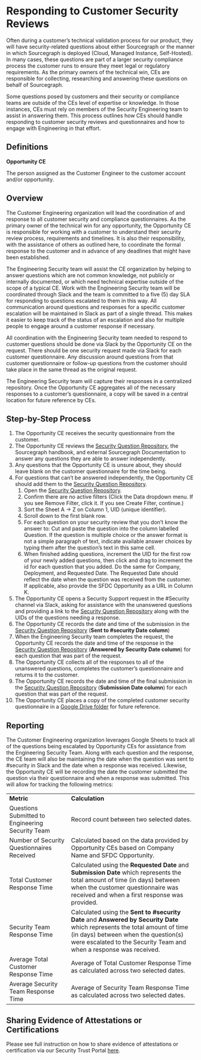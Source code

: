 # Responding to Customer Security Reviews

Often during a customer’s technical validation process for our product, they will have security-related questions about either Sourcegraph or the manner in which Sourcegraph is deployed (Cloud, Managed Instance, Self-Hosted). In many cases, these questions are part of a larger security compliance process the customer runs to ensure they meet legal or regulatory requirements. As the primary owners of the technical win, CEs are responsible for collecting, researching and answering these questions on behalf of Sourcegraph.

Some questions posed by customers and their security or compliance teams are outside of the CEs level of expertise or knowledge. In those instances, CEs must rely on members of the Security Engineering team to assist in answering them. This process outlines how CEs should handle responding to customer security reviews and questionnaires and how to engage with Engineering in that effort.

## Definitions

**Opportunity CE**

The person assigned as the Customer Engineer to the customer account and/or opportunity.

## Overview

The Customer Engineering organization will lead the coordination of and response to all customer security and compliance questionnaires. As the primary owner of the technical win for any opportunity, the Opportunity CE is responsible for working with a customer to understand their security review process, requirements and timelines. It is also their responsibility, with the assistance of others as outlined here, to coordinate the formal response to the customer and in advance of any deadlines that might have been established.

The Engineering Security team will assist the CE organization by helping to answer questions which are not common knowledge, not publicly or internally documented, or which need technical expertise outside of the scope of a typical CE. Work with the Engineering Security team will be coordinated through Slack and the team is committed to a five (5) day SLA for responding to questions escalated to them in this way. All communication around questions and responses for a specific customer escalation will be maintained in Slack as part of a single thread. This makes it easier to keep track of the status of an escalation and also for multiple people to engage around a customer response if necessary.

All coordination with the Engineering Security team needed to respond to customer questions should be done via Slack by the Opportunity CE on the request. There should be one security request made via Slack for each customer questionnaire. Any discussion around questions from that customer questionnaire or follow-up questions from the customer should take place in the same thread as the original request.

The Engineering Security team will capture their responses in a centralized repository. Once the Opportunity CE aggregates all of the necessary responses to a customer’s questionnaire, a copy will be saved in a central location for future reference by CEs.

## Step-by-Step Process

1. The Opportunity CE receives the security questionnaire from the customer.
2. The Opportunity CE reviews the [Security Question Repository](https://docs.google.com/spreadsheets/d/1B7ddN-tB__FoS-zOyU3W1OtYcWrFMSNBNW7Ljcp4yJ4/edit?usp=sharing), the Sourcegraph handbook, and external Sourcegraph Documentation to answer any questions they are able to answer independently.
3. Any questions that the Opportunity CE is unsure about, they should leave blank on the customer questionnaire for the time being.
4. For questions that can’t be answered independently, the Opportunity CE should add them to the [Security Question Repository](https://docs.google.com/spreadsheets/d/1B7ddN-tB__FoS-zOyU3W1OtYcWrFMSNBNW7Ljcp4yJ4/edit?usp=sharing).
   1. Open the [Security Question Repository](https://docs.google.com/spreadsheets/d/1B7ddN-tB__FoS-zOyU3W1OtYcWrFMSNBNW7Ljcp4yJ4/edit?usp=sharing).
   2. Confirm there are no active filters (Click the Data dropdown menu. If you see Remove Filter, click it. If you see Create Filter, continue.)
   3. Sort the Sheet A -> Z on Column 1, UID (unique identifier).
   4. Scroll down to the first blank row.
   5. For each question on your security review that you don’t know the answer to: Cut and paste the question into the column labelled Question. If the question is multiple choice or the answer format is not a simple paragraph of text, indicate available answer choices by typing them after the question’s text in this same cell.
   6. When finished adding questions, increment the UID for the first row of your newly added questions, then click and drag to increment the id for each question that you added. Do the same for Company, Deployment, and Requested Date. The Requested Date should reflect the date when the question was received from the customer. If applicable, also provide the SFDC Opportunity as a URL in Column K.
5. The Opportunity CE opens a Security Support request in the #Security channel via Slack, asking for assistance with the unanswered questions and providing a link to the [Security Question Repository](https://docs.google.com/spreadsheets/d/1B7ddN-tB__FoS-zOyU3W1OtYcWrFMSNBNW7Ljcp4yJ4/edit?usp=sharing) along with the UIDs of the questions needing a response.
6. The Opportunity CE records the date and time of the submission in the [Security Question Repository](https://docs.google.com/spreadsheets/d/1B7ddN-tB__FoS-zOyU3W1OtYcWrFMSNBNW7Ljcp4yJ4/edit?usp=sharing) (**Sent to #security Date column**)
7. When the Engineering Security team completes the request, the Opportunity CE records the date and time of the response in the [Security Question Repository](https://docs.google.com/spreadsheets/d/1B7ddN-tB__FoS-zOyU3W1OtYcWrFMSNBNW7Ljcp4yJ4/edit?usp=sharing) (**Answered by Security Date column**) for each question that was part of the request.
8. The Opportunity CE collects all of the responses to all of the unanswered questions, completes the customer’s questionnaire and returns it to the customer.
9. The Opportunity CE records the date and time of the final submission in the [Security Question Repository](https://docs.google.com/spreadsheets/d/1B7ddN-tB__FoS-zOyU3W1OtYcWrFMSNBNW7Ljcp4yJ4/edit?usp=sharing) (**Submission Date column**) for each question that was part of the request.
10. The Opportunity CE places a copy of the completed customer security questionnaire in a [Google Drive folder](https://drive.google.com/drive/folders/1qM2PO8o5SmC3vYORTFNl1m2_oaIW-2S1) for future reference.

## Reporting

The Customer Engineering organization leverages Google Sheets to track all of the questions being escalated by Opportunity CEs for assistance from the Engineering Security Team. Along with each question and the response, the CE team will also be maintaining the date when the question was sent to #security in Slack and the date when a response was received. Likewise, the Opportunity CE will be recording the date the customer submitted the question via their questionnaire and when a response was submitted. This will allow for tracking the following metrics:

<table>
  <tr>
   <td><strong>Metric</strong>
   </td>
   <td><strong>Calculation</strong>
   </td>
  </tr>
  <tr>
   <td>Questions Submitted to Engineering Security Team
   </td>
   <td>Record count between two selected dates.
   </td>
  </tr>
  <tr>
   <td>Number of Security Questionnaires Received
   </td>
   <td>Calculated based on the data provided by Opportunity CEs based on Company Name and SFDC Opportunity.
   </td>
  </tr>
  <tr>
   <td>Total Customer Response Time
   </td>
   <td>Calculated using the <strong>Requested Date</strong> and <strong>Submission Date</strong> which represents the total amount of time (in days) between when the customer questionnaire was received and when a first response was provided.
   </td>
  </tr>
  <tr>
   <td>Security Team Response Time
   </td>
   <td>Calculated using the <strong>Sent to #security Date</strong> and <strong>Answered by Security Date</strong> which represents the total amount of time (in days) between when the question(s) were escalated to the Security Team and when a response was received.
   </td>
  </tr>
  <tr>
   <td>Average Total Customer Response Time
   </td>
   <td>Average of Total Customer Response Time as calculated across two selected dates.
   </td>
  </tr>
  <tr>
   <td>Average Security Team Response Time
   </td>
   <td>Average of Security Team Response Time as calculated across two selected dates.
   </td>
  </tr>
</table>

## Sharing Evidence of Attestations or Certifications

Please see full instruction on how to share evidence of attestations or certification via our Security Trust Portal [here](../../../security/security-trust-center.md).
